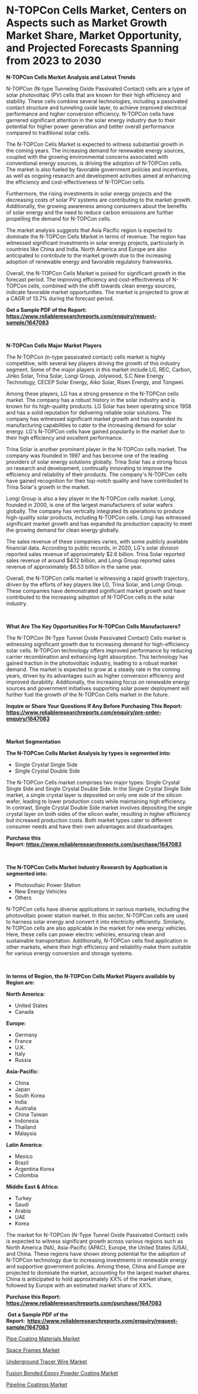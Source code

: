 <p><h1>N-TOPCon Cells Market, Centers on Aspects such as Market Growth Market Share, Market Opportunity, and Projected Forecasts Spanning from 2023 to 2030</h1></p><p><strong>N-TOPCon Cells Market Analysis and Latest Trends</strong></p>
<p><p>N-TOPCon (N-type Tunneling Oxide Passivated Contact) cells are a type of solar photovoltaic (PV) cells that are known for their high efficiency and stability. These cells combine several technologies, including a passivated contact structure and tunneling oxide layer, to achieve improved electrical performance and higher conversion efficiency. N-TOPCon cells have garnered significant attention in the solar energy industry due to their potential for higher power generation and better overall performance compared to traditional solar cells.</p><p>The N-TOPCon Cells Market is expected to witness substantial growth in the coming years. The increasing demand for renewable energy sources, coupled with the growing environmental concerns associated with conventional energy sources, is driving the adoption of N-TOPCon cells. The market is also fueled by favorable government policies and incentives, as well as ongoing research and development activities aimed at enhancing the efficiency and cost-effectiveness of N-TOPCon cells.</p><p>Furthermore, the rising investments in solar energy projects and the decreasing costs of solar PV systems are contributing to the market growth. Additionally, the growing awareness among consumers about the benefits of solar energy and the need to reduce carbon emissions are further propelling the demand for N-TOPCon cells.</p><p>The market analysis suggests that Asia Pacific region is expected to dominate the N-TOPCon Cells Market in terms of revenue. The region has witnessed significant investments in solar energy projects, particularly in countries like China and India. North America and Europe are also anticipated to contribute to the market growth due to the increasing adoption of renewable energy and favorable regulatory frameworks.</p><p>Overall, the N-TOPCon Cells Market is poised for significant growth in the forecast period. The improving efficiency and cost-effectiveness of N-TOPCon cells, combined with the shift towards clean energy sources, indicate favorable market opportunities. The market is projected to grow at a CAGR of 13.7% during the forecast period.</p></p>
<p><strong>Get a Sample PDF of the Report:&nbsp; <a href="https://www.reliableresearchreports.com/enquiry/request-sample/1647083">https://www.reliableresearchreports.com/enquiry/request-sample/1647083</a></strong></p>
<p>&nbsp;</p>
<p><strong>N-TOPCon Cells Major Market Players</strong></p>
<p><p>The N-TOPCon (n-type passivated contact) cells market is highly competitive, with several key players driving the growth of this industry segment. Some of the major players in this market include LG, REC, Carbon, Jinko Solar, Trina Solar, Longi Group, Jolywood, S.C New Energy Technology, CECEP Solar Energy, Aiko Solar, Risen Energy, and Tongwei.</p><p>Among these players, LG has a strong presence in the N-TOPCon cells market. The company has a robust history in the solar industry and is known for its high-quality products. LG Solar has been operating since 1958 and has a solid reputation for delivering reliable solar solutions. The company has witnessed significant market growth and has expanded its manufacturing capabilities to cater to the increasing demand for solar energy. LG's N-TOPCon cells have gained popularity in the market due to their high efficiency and excellent performance.</p><p>Trina Solar is another prominent player in the N-TOPCon cells market. The company was founded in 1997 and has become one of the leading providers of solar energy solutions globally. Trina Solar has a strong focus on research and development, continually innovating to improve the efficiency and reliability of their products. The company's N-TOPCon cells have gained recognition for their top-notch quality and have contributed to Trina Solar's growth in the market.</p><p>Longi Group is also a key player in the N-TOPCon cells market. Longi, founded in 2000, is one of the largest manufacturers of solar wafers globally. The company has vertically integrated its operations to produce high-quality solar products, including N-TOPCon cells. Longi has witnessed significant market growth and has expanded its production capacity to meet the growing demand for clean energy globally.</p><p>The sales revenue of these companies varies, with some publicly available financial data. According to public records, in 2020, LG's solar division reported sales revenue of approximately $2.6 billion. Trina Solar reported sales revenue of around $4.12 billion, and Longi Group reported sales revenue of approximately $6.53 billion in the same year.</p><p>Overall, the N-TOPCon cells market is witnessing a rapid growth trajectory, driven by the efforts of key players like LG, Trina Solar, and Longi Group. These companies have demonstrated significant market growth and have contributed to the increasing adoption of N-TOPCon cells in the solar industry.</p></p>
<p>&nbsp;</p>
<p><strong>What Are The Key Opportunities For N-TOPCon Cells Manufacturers?</strong></p>
<p><p>The N-TOPCon (N-Type Tunnel Oxide Passivated Contact) Cells market is witnessing significant growth due to increasing demand for high-efficiency solar cells. N-TOPCon technology offers improved performance by reducing carrier recombination and enhancing light absorption. This technology has gained traction in the photovoltaic industry, leading to a robust market demand. The market is expected to grow at a steady rate in the coming years, driven by its advantages such as higher conversion efficiency and improved durability. Additionally, the increasing focus on renewable energy sources and government initiatives supporting solar power deployment will further fuel the growth of the N-TOPCon Cells market in the future.</p></p>
<p><strong>Inquire or Share Your Questions If Any Before Purchasing This Report: <a href="https://www.reliableresearchreports.com/enquiry/pre-order-enquiry/1647083">https://www.reliableresearchreports.com/enquiry/pre-order-enquiry/1647083</a></strong></p>
<p>&nbsp;</p>
<p><strong>Market Segmentation</strong></p>
<p><strong>The N-TOPCon Cells Market Analysis by types is segmented into:</strong></p>
<p><ul><li>Single Crystal Single Side</li><li>Single Crystal Double Side</li></ul></p>
<p><p>The N-TOPCon Cells market comprises two major types: Single Crystal Single Side and Single Crystal Double Side. In the Single Crystal Single Side market, a single crystal layer is deposited on only one side of the silicon wafer, leading to lower production costs while maintaining high efficiency. In contrast, Single Crystal Double Side market involves depositing the single crystal layer on both sides of the silicon wafer, resulting in higher efficiency but increased production costs. Both market types cater to different consumer needs and have their own advantages and disadvantages.</p></p>
<p><strong>Purchase this Report:&nbsp;<a href="https://www.reliableresearchreports.com/purchase/1647083">https://www.reliableresearchreports.com/purchase/1647083</a></strong></p>
<p>&nbsp;</p>
<p><strong>The N-TOPCon Cells Market Industry Research by Application is segmented into:</strong></p>
<p><ul><li>Photovoltaic Power Station</li><li>New Energy Vehicles</li><li>Others</li></ul></p>
<p><p>N-TOPCon cells have diverse applications in various markets, including the photovoltaic power station market. In this sector, N-TOPCon cells are used to harness solar energy and convert it into electricity efficiently. Similarly, N-TOPCon cells are also applicable in the market for new energy vehicles. Here, these cells can power electric vehicles, ensuring clean and sustainable transportation. Additionally, N-TOPCon cells find application in other markets, where their high efficiency and reliability make them suitable for various energy conversion and storage systems.</p></p>
<p>&nbsp;</p>
<p><strong>In terms of Region, the N-TOPCon Cells Market Players available by Region are:</strong></p>
<p>
    <p> <strong> North America: </strong>
        <ul>
            <li>United States</li>
            <li>Canada</li>
        </ul>
        </p> 
    <p> <strong> Europe: </strong>
        <ul>
            <li>Germany</li>
            <li>France</li>
            <li>U.K.</li>
            <li>Italy</li>
            <li>Russia</li>
        </ul>
        </p> 
    <p> <strong> Asia-Pacific: </strong>
        <ul>
            <li>China</li>
            <li>Japan</li>
            <li>South Korea</li>
            <li>India</li>
            <li>Australia</li>
            <li>China Taiwan</li>
            <li>Indonesia</li>
            <li>Thailand</li>
            <li>Malaysia</li>
        </ul>
        </p> 
    <p> <strong> Latin America: </strong>
        <ul>
            <li>Mexico</li>
            <li>Brazil</li>
            <li>Argentina Korea</li>
            <li>Colombia</li>
        </ul>
        </p> 
    <p> <strong> Middle East & Africa: </strong>
        <ul>
            <li>Turkey</li>
            <li>Saudi</li>
            <li>Arabia</li>
            <li>UAE</li>
            <li>Korea</li>
        </ul>
    </p>
    </p>
<p><p>The market for N-TOPCon (N-Type Tunnel Oxide Passivated Contact) cells is expected to witness significant growth across various regions such as North America (NA), Asia-Pacific (APAC), Europe, the United States (USA), and China. These regions have shown strong potential for the adoption of N-TOPCon technology due to increasing investments in renewable energy and supportive government policies. Among these, China and Europe are projected to dominate the market, accounting for the largest market shares. China is anticipated to hold approximately XX% of the market share, followed by Europe with an estimated market share of XX%.</p></p>
<p><strong>Purchase this Report: <a href="https://www.reliableresearchreports.com/purchase/1647083">https://www.reliableresearchreports.com/purchase/1647083</a></strong></p>
<p>&nbsp;<strong>Get a Sample PDF of the Report:&nbsp;&nbsp;<a href="https://www.reliableresearchreports.com/enquiry/request-sample/1647083">https://www.reliableresearchreports.com/enquiry/request-sample/1647083</a></strong></p>
<p><strong></strong></p>
<p><p><a href="https://medium.com/@dennismurphy47/pipe-coating-materials-market-report-reveals-the-latest-trends-and-growth-opportunities-of-this-dede15543242">Pipe Coating Materials Market</a></p><p><a href="https://medium.com/@caleighhane2777/analyzing-space-frames-market-global-industry-perspective-and-forecast-2023-to-2030-d03bb16205fc">Space Frames Market</a></p><p><a href="https://medium.com/@irwingibson727/underground-tracer-wire-market-share-evolution-and-market-growth-trends-2023-2030-d7ceb2695f0f">Underground Tracer Wire Market</a></p><p><a href="https://medium.com/@amandagarza17/decoding-fusion-bonded-epoxy-powder-coating-market-metrics-market-share-trends-and-growth-81f4f974889a">Fusion Bonded Epoxy Powder Coating Market</a></p><p><a href="https://medium.com/@vincentalvarez1980/pipeline-coatings-market-trends-and-market-analysis-forecasted-for-period-2023-2030-e8b5ded11dc1">Pipeline Coatings Market</a></p></p>